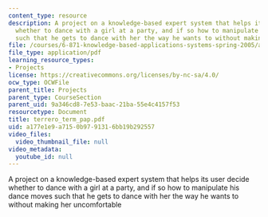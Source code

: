 ```yaml
---
content_type: resource
description: A project on a knowledge-based expert system that helps its user decide
  whether to dance with a girl at a party, and if so how to manipulate his dance moves
  such that he gets to dance with her the way he wants to without making her uncomfortable
file: /courses/6-871-knowledge-based-applications-systems-spring-2005/a177e1e9a7150b9791316bb19b292557_terrero_term_pap.pdf
file_type: application/pdf
learning_resource_types:
- Projects
license: https://creativecommons.org/licenses/by-nc-sa/4.0/
ocw_type: OCWFile
parent_title: Projects
parent_type: CourseSection
parent_uid: 9a346cd8-7e53-baac-21ba-55e4c4157f53
resourcetype: Document
title: terrero_term_pap.pdf
uid: a177e1e9-a715-0b97-9131-6bb19b292557
video_files:
  video_thumbnail_file: null
video_metadata:
  youtube_id: null
---
```

A project on a knowledge-based expert system that helps its user decide whether to dance with a girl at a party, and if so how to manipulate his dance moves such that he gets to dance with her the way he wants to without making her uncomfortable